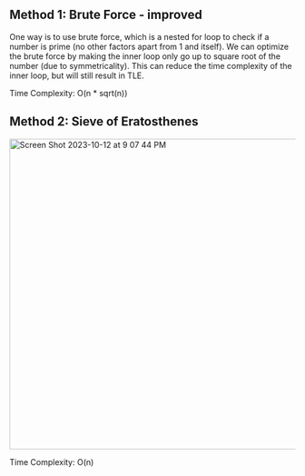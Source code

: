 ## Method 1: Brute Force - improved

One way is to use brute force, which is a nested for loop to check if a number is prime (no other factors apart from 1 and itself). We can optimize the brute force by making
the inner loop only go up to square root of the number (due to symmetricality). This can reduce the time complexity of the inner loop, but will still result in TLE.

Time Complexity: O(n * sqrt(n))

## Method 2: Sieve of Eratosthenes

<img width="547" alt="Screen Shot 2023-10-12 at 9 07 44 PM" src="https://github.com/MaiJi97/Leetcode/assets/106039830/a0bf2cb8-bffe-4503-bc46-e16ad96257bf.png">

Time Complexity: O(n)
